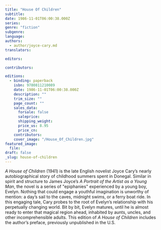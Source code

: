 ```yaml
---
title: "House Of Children"
subtitle:
date: 1986-11-01T06:00:38.000Z
series:
genre: "fiction"
subgenre:
language:
authors:
  - author/joyce-cary.md
translators:

editors:

contributors:

editions:
  - binding: paperback
    isbn: 9780811210089
    date: 1986-11-01T06:00:38.000Z
    description: ""
    trim_size: ""
    page_count: ""
    sales_data:
      forsale: false
      saleprice:
      shipping_weight:
      price_us: 8.95
      price_cn:
    contributors:
    cover_image: "/House_Of_Children.jpg"
featured_image:
  file:
draft: false
_slug: house-of-children
---
```


_A House of Children_ (1941) is the late English novelist Joyce Cary’s nearly autobiographical story of childhood summers spent in Donegal. Similar in spirit and structure to James Joyce’s _A Portrait of the Artist as a Young Man_, the novel is a series of "epiphanies" experienced by a young boy, Evelyn. Nothing that could engage a youthful imagination is unworthy of mention: a day’s sail to the caves, midnight swims, or a ferry boat ride. In this engaging tale, Cary probes to the root of Evelyn’s relationship with his perpetually changing world. Bit by bit, Evelyn matures, until he is almost ready to enter that magical region ahead, inhabited by aunts, uncles, and other incomprehensible adults. This edition of _A House of Children_ includes the author’s preface, previously unpublished in the U.S.

